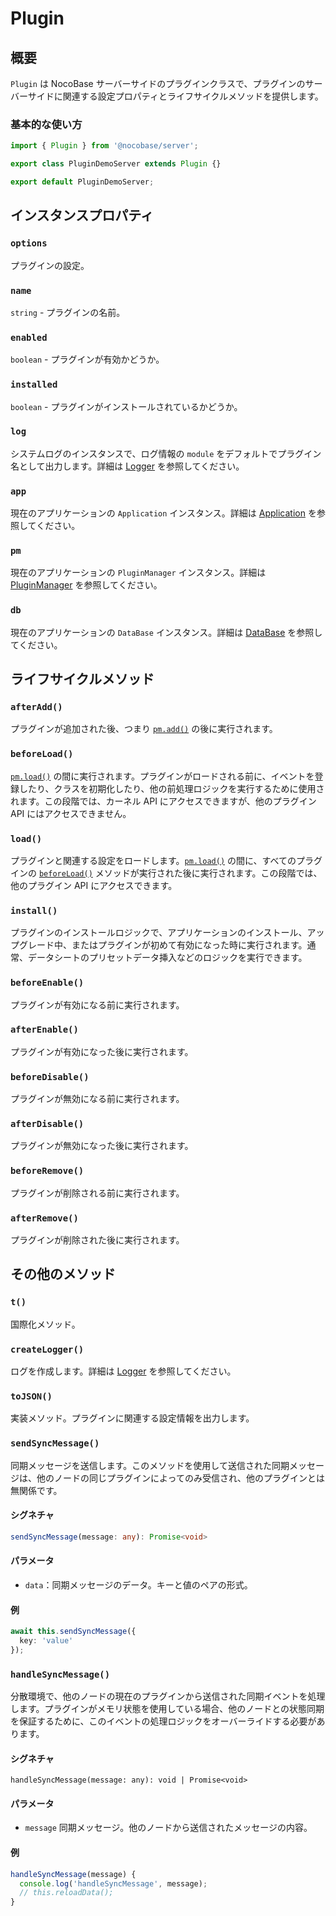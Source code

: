 # Plugin

## 概要

`Plugin` は NocoBase サーバーサイドのプラグインクラスで、プラグインのサーバーサイドに関連する設定プロパティとライフサイクルメソッドを提供します。

### 基本的な使い方

```ts
import { Plugin } from '@nocobase/server';

export class PluginDemoServer extends Plugin {}

export default PluginDemoServer;
```

## インスタンスプロパティ

### `options`

プラグインの設定。

### `name`

`string` - プラグインの名前。

### `enabled`

`boolean` - プラグインが有効かどうか。

### `installed`

`boolean` - プラグインがインストールされているかどうか。

### `log`

システムログのインスタンスで、ログ情報の `module` をデフォルトでプラグイン名として出力します。詳細は [Logger](../logger.md) を参照してください。

### `app`

現在のアプリケーションの `Application` インスタンス。詳細は [Application](./application.md) を参照してください。

### `pm`

現在のアプリケーションの `PluginManager` インスタンス。詳細は [PluginManager](./plugin-manager.md) を参照してください。

### `db`

現在のアプリケーションの `DataBase` インスタンス。詳細は [DataBase](../database/index.md) を参照してください。

## ライフサイクルメソッド

### `afterAdd()`

プラグインが追加された後、つまり [`pm.add()`](./plugin-manager.md#add) の後に実行されます。

### `beforeLoad()`

[`pm.load()`](./plugin-manager.md#load) の間に実行されます。プラグインがロードされる前に、イベントを登録したり、クラスを初期化したり、他の前処理ロジックを実行するために使用されます。この段階では、カーネル API にアクセスできますが、他のプラグイン API にはアクセスできません。

### `load()`

プラグインと関連する設定をロードします。[`pm.load()`](./plugin-manager.md#load) の間に、すべてのプラグインの [`beforeLoad()`](#beforeload) メソッドが実行された後に実行されます。この段階では、他のプラグイン API にアクセスできます。

### `install()`

プラグインのインストールロジックで、アプリケーションのインストール、アップグレード中、またはプラグインが初めて有効になった時に実行されます。通常、データシートのプリセットデータ挿入などのロジックを実行できます。

### `beforeEnable()`

プラグインが有効になる前に実行されます。

### `afterEnable()`

プラグインが有効になった後に実行されます。

### `beforeDisable()`

プラグインが無効になる前に実行されます。

### `afterDisable()`

プラグインが無効になった後に実行されます。

### `beforeRemove()`

プラグインが削除される前に実行されます。

### `afterRemove()`

プラグインが削除された後に実行されます。

## その他のメソッド

### `t()`

国際化メソッド。

### `createLogger()`

ログを作成します。詳細は [Logger](../logger.md) を参照してください。

### `toJSON()`

実装メソッド。プラグインに関連する設定情報を出力します。

### `sendSyncMessage()`

同期メッセージを送信します。このメソッドを使用して送信された同期メッセージは、他のノードの同じプラグインによってのみ受信され、他のプラグインとは無関係です。

#### シグネチャ

```ts
sendSyncMessage(message: any): Promise<void>
```

#### パラメータ

- `data`：同期メッセージのデータ。キーと値のペアの形式。

#### 例

```ts
await this.sendSyncMessage({
  key: 'value'
});
```

### `handleSyncMessage()`

分散環境で、他のノードの現在のプラグインから送信された同期イベントを処理します。プラグインがメモリ状態を使用している場合、他のノードとの状態同期を保証するために、このイベントの処理ロジックをオーバーライドする必要があります。

#### シグネチャ

```
handleSyncMessage(message: any): void | Promise<void>
```

#### パラメータ

- `message` 同期メッセージ。他のノードから送信されたメッセージの内容。

#### 例

```ts
handleSyncMessage(message) {
  console.log('handleSyncMessage', message);
  // this.reloadData();
}
```